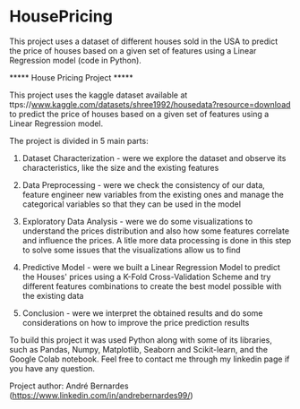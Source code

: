 # HousePricing
This project uses a dataset of different houses sold in the USA to predict the price of houses based on a given set of features using a Linear Regression model (code in Python).

***** House Pricing Project *****

This project uses the kaggle dataset available at ttps://www.kaggle.com/datasets/shree1992/housedata?resource=download  to predict the price of houses based on a given set of features using a Linear Regression model.


The project is divided in 5 main parts:

1) Dataset Characterization - were we explore the dataset and observe its characteristics, like the size and the existing features

2) Data Preprocessing -	were we check the consistency of our data, feature engineer new variables from the existing ones and manage the categorical variables so that they can be used in the model

3) Exploratory Data Analysis - were we do some visualizations to understand the prices distribution and also how some features correlate and influence the prices. A litle more data processing is done in this step to solve some issues that the visualizations allow us to find

4) Predictive Model - were we built a Linear Regression Model to predict the Houses' prices using a K-Fold Cross-Validation Scheme and try different features combinations to create the best model possible with the existing data

5) Conclusion - were we interpret the obtained results and do some considerations on how to improve the price prediction results


To build this project it was used Python along with some of its libraries, such as Pandas, Numpy, Matplotlib, Seaborn and Scikit-learn, and the Google Colab notebook. Feel free to contact me through my linkedin page if you have any question.

Project author: André Bernardes (https://www.linkedin.com/in/andrebernardes99/)

